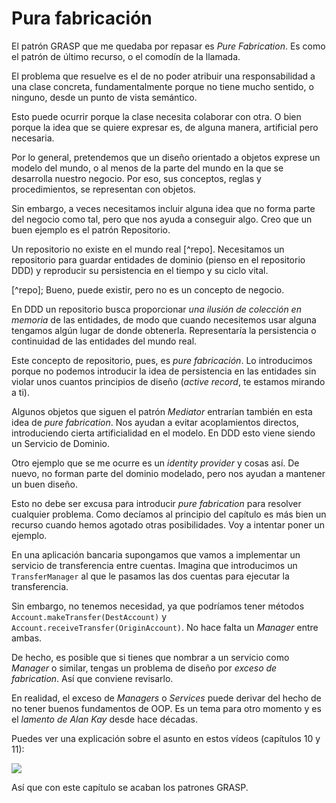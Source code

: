 # Pura fabricación

El patrón GRASP que me quedaba por repasar es _Pure Fabrication_. Es como el patrón de último recurso, o el comodín de la llamada.

El problema que resuelve es el de no poder atribuir una responsabilidad a una clase concreta, fundamentalmente porque no tiene mucho sentido, o ninguno, desde un punto de vista semántico. 

Esto puede ocurrir porque la clase necesita colaborar con otra. O bien porque la idea que se quiere expresar es, de alguna manera, artificial pero necesaria.

Por lo general, pretendemos que un diseño orientado a objetos exprese un modelo del mundo, o al menos de la parte del mundo en la que se desarrolla nuestro negocio. Por eso, sus conceptos, reglas y procedimientos, se representan con objetos.

Sin embargo, a veces necesitamos incluir alguna idea que no forma parte del negocio como tal, pero que nos ayuda a conseguir algo. Creo que un buen ejemplo es el patrón Repositorio.

Un repositorio no existe en el mundo real [^repo]. Necesitamos un repositorio para guardar entidades de dominio (pienso en el repositorio DDD) y reproducir su persistencia en el tiempo y su ciclo vital.

[^repo]; Bueno, puede existir, pero no es un concepto de negocio. 

En DDD un repositorio busca proporcionar _una ilusión de colección en memoria_ de las entidades, de modo que cuando necesitemos usar alguna tengamos algún lugar de donde obtenerla. Representaría la persistencia o continuidad de las entidades del mundo real.

Este concepto de repositorio, pues, es _pure fabricación_. Lo introducimos porque no podemos introducir la idea de persistencia en las entidades sin violar unos cuantos principios de diseño (_active record_, te estamos mirando a ti).

Algunos objetos que siguen el patrón _Mediator_ entrarían también en esta idea de _pure fabrication_. Nos ayudan a evitar acoplamientos directos, introduciendo cierta artificialidad en el modelo. En DDD esto viene siendo un Servicio de Dominio.

Otro ejemplo que se me ocurre es un _identity provider_ y cosas así. De nuevo, no forman parte del dominio modelado, pero nos ayudan a mantener un buen diseño.

Esto no debe ser excusa para introducir _pure fabrication_ para resolver cualquier problema. Como decíamos al principio del capítulo es más bien un recurso cuando hemos agotado otras posibilidades. Voy a intentar poner un ejemplo.

En una aplicación bancaria supongamos que vamos a implementar un servicio de transferencia entre cuentas. Imagina que introducimos un `TransferManager` al que le pasamos las dos cuentas para ejecutar la transferencia.

Sin embargo, no tenemos necesidad, ya que podríamos tener métodos `Account.makeTransfer(DestAccount)` y `Account.receiveTransfer(OriginAccount)`. No hace falta un _Manager_ entre ambas.

De hecho, es posible que si tienes que nombrar a un servicio como _Manager_ o similar, tengas un problema de diseño por _exceso de fabrication_. Así que conviene revisarlo.

En realidad, el exceso de _Managers_ o _Services_ puede derivar del hecho de no tener buenos fundamentos de OOP. Es un tema para otro momento y es el _lamento de Alan Kay_ desde hace décadas.

Puedes ver una explicación sobre el asunto en estos vídeos (capítulos 10 y 11):

![](images/object-oriented-design.png)

Así que con este capítulo se acaban los patrones GRASP.